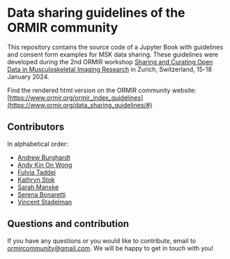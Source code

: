 # Data sharing guidelines of the ORMIR community

This repository contains the source code of a Jupyter Book with guidelines and consent form examples for MSK data sharing.
These guidelines were developed during the 2nd ORMIR workshop [Sharing and Curating Open Data in Musculoskeletal Imaging Research](https://www.ormir.org/events.html#:~:text=Sharing%20and%20Curating%20Open%20Data%20in%20Musculoskeletal%20Imaging%20Research) in Zurich, Switzerland, 15-18 January 2024. 

Find the rendered html version on the ORMIR community website: [https://www.ormir.org/ormir_index_guidelines](https://www.ormir.org/data_sharing_guidelines/#)

## Contributors 
In alphabetical order:

- [Andrew Burghardt](https://profiles.ucsf.edu/andrew.burghardt)
- [Andy Kin On Wong](https://rsi.utoronto.ca/faculty/andy-kin-wong)
- [Fulvia Taddei](http://www.ior.it/en/ricerca-e-innovazione/fulvia-taddei-biomedical-engineer)
- [Kathryn Stok](https://findanexpert.unimelb.edu.au/profile/778607-kathryn-stok)
- [Sarah Manske](https://cumming.ucalgary.ca/departments/radiology/profiles/sarah-manske)
- [Serena Bonaretti](https://sbonaretti.github.io/)
- [Vincent Stadelman](https://www.schulthess-klinik.ch/de/spezialist/vincent-stadelmann-phd-emba)

## Questions and contribution
If you have any questions or you would like to contribute, email to ormircommunity@gmail.com. We will be happy to get in touch with you! 
